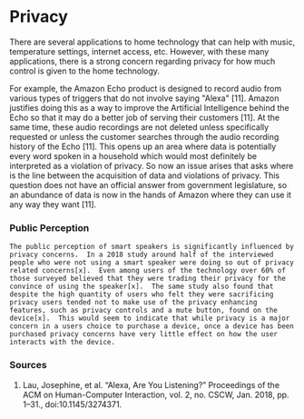 # Privacy
There are several applications to home technology that can help with music, temperature settings, internet access, etc. However, with these many applications, there is a strong concern regarding privacy for how much control is given to the home technology.


For example, the Amazon Echo product is designed to record audio from various types of triggers that do not involve saying "Alexa" [11]. Amazon justifies doing this as a way to improve the Artificial Intelligence behind the Echo so that it may do a better job of serving their customers [11]. At the same time, these audio recordings are not deleted unless specifically requested or unless the customer searches through the audio recording history of the Echo [11]. This opens up an area where data is potentially every word spoken in a household which would most definitely be interpreted as a violation of privacy. So now an issue arises that asks where is the line between the acquisition of data and violations of privacy. This question does not have an official answer from government legislature, so an abundance of data is now in the hands of Amazon where they can use it any way they want [11]. 


### Public Perception
    The public perception of smart speakers is significantly influenced by privacy concerns.  In a 2018 study around half of the interviewed people who were not using a smart speaker were doing so out of privacy related concerns[x].  Even among users of the technology over 60% of those surveyed believed that they were trading their privacy for the convince of using the speaker[x].  The same study also found that despite the high quantity of users who felt they were sacrificing privacy users tended not to make use of the privacy enhancing features, such as privacy controls and a mute button, found on the device[x].  This would seem to indicate that while privacy is a major concern in a users choice to purchase a device, once a device has been purchased privacy concerns have very little effect on how the user interacts with the device. 
    

### Sources
1. Lau, Josephine, et al. “Alexa, Are You Listening?” Proceedings of the ACM on Human-Computer Interaction, vol. 2, no. CSCW, Jan. 2018, pp. 1–31., doi:10.1145/3274371.